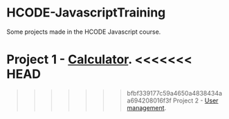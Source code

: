 # HCODE-JavascriptTraining
Some projects made in the HCODE Javascript course.

Project 1 - [Calculator](https://github.com/apsampaio/HCODE-JavascriptTraining/tree/master/Project1).
<<<<<<< HEAD
=======

>>>>>>> bfbf339177c59a4650a4838434aa694208016f3f
Project 2 - [User management](https://github.com/apsampaio/HCODE-JavascriptTraining/tree/master/Project2).
